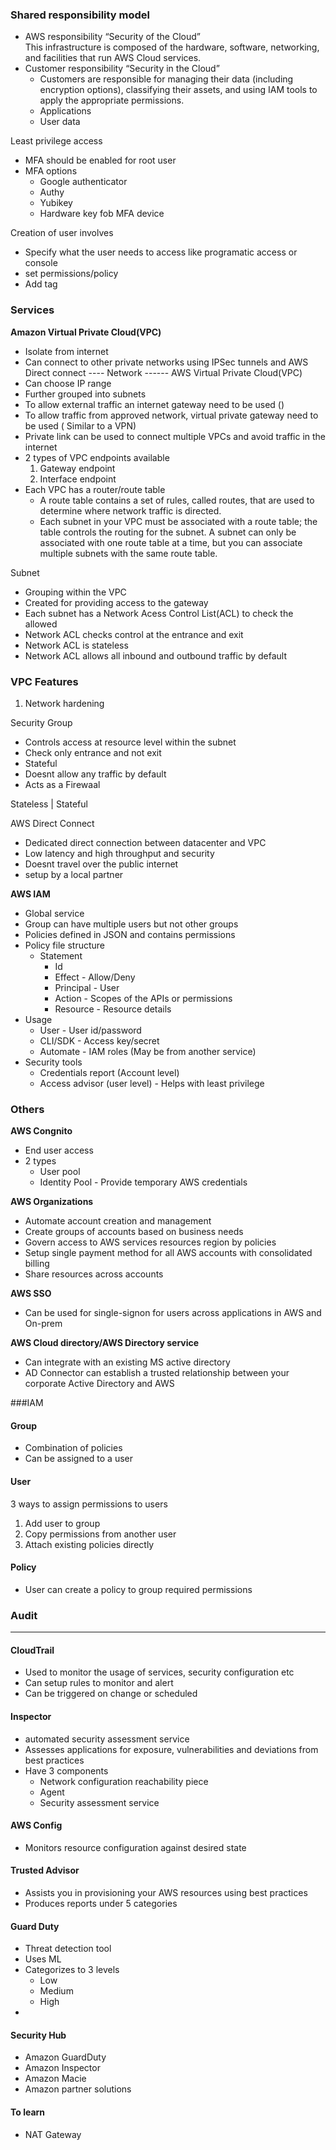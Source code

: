 ### Shared responsibility model

- AWS responsibility “Security of the Cloud”\
  This infrastructure is composed of the hardware, software, networking, and facilities that run AWS Cloud services.
- Customer responsibility “Security in the Cloud”
  - Customers are responsible for managing their data (including encryption options), classifying their assets, and using IAM tools to apply the appropriate permissions.
  - Applications
  - User data

Least privilege access
- MFA should be enabled for root user
- MFA options
  - Google authenticator
  - Authy
  - Yubikey
  - Hardware key fob MFA device

Creation of user involves
- Specify what the user needs to access like programatic access or console
- set permissions/policy
- Add tag
  
  
### Services

<b>Amazon Virtual Private Cloud(VPC)</b>
   - Isolate from internet
   - Can connect to other private networks using IPSec tunnels and AWS Direct connect
---- Network ------
AWS Virtual Private Cloud(VPC)
  - Can choose IP range
  - Further grouped into subnets
  - To allow external traffic an internet gateway need to be used ()
  - To allow traffic from approved network, virtual private gateway need to be used ( Similar to a VPN)
  - Private link can be used to connect multiple VPCs and avoid traffic in the internet
  - 2 types of VPC endpoints available
    1. Gateway endpoint
    2. Interface endpoint
  - Each VPC has a router/route table
    - A route table contains a set of rules, called routes, that are used to determine where network traffic is directed.
    - Each subnet in your VPC must be associated with a route table; the table controls the routing for the subnet. A subnet can only be associated with one route table at a time, but you can associate multiple subnets with the same route table.  

Subnet
  - Grouping within the VPC
  - Created for providing access to the gateway
  - Each subnet has a Network Acess Control List(ACL) to check the allowed 
  - Network ACL checks control at the entrance and exit
  - Network ACL is stateless
  - Network ACL allows all inbound and outbound traffic by default
 
### VPC Features
1. Network hardening


Security Group
 - Controls access at resource level within the subnet
 - Check only entrance and not exit
 - Stateful
 - Doesnt allow any traffic by default
 - Acts as a Firewaal
 
Stateless | Stateful
  
AWS Direct Connect
  - Dedicated direct connection between datacenter and VPC
  - Low latency and high throughput and security  
  - Doesnt travel over the public internet
  - setup by a local partner

<b>AWS IAM</b>
- Global service
- Group can have multiple users but not other groups
- Policies defined in JSON and contains permissions
- Policy file structure
  - Statement
    - Id
    - Effect - Allow/Deny
    - Principal - User
    - Action - Scopes of the APIs or permissions
    - Resource - Resource details
- Usage
   - User - User id/password
   - CLI/SDK - Access key/secret
   - Automate - IAM roles (May be from another service)
- Security tools
  - Credentials report (Account level)
  - Access advisor (user level) - Helps with least privilege



### Others

<b>AWS Congnito</b>
  - End user access
  - 2 types
    - User pool
    - Identity  Pool - Provide temporary AWS credentials

<b>AWS Organizations</b>
   - Automate account creation and management
   - Create groups of accounts based on business needs
   - Govern access to AWS services resources region by policies
   - Setup single payment method for all AWS accounts with consolidated billing
   - Share resources across accounts

<b>AWS SSO</b>
  - Can be used for single-signon for users across applications in AWS and On-prem

<b>AWS Cloud directory/AWS Directory service</b>
 - Can integrate with an existing MS active directory
 - AD Connector can establish a trusted relationship between your corporate Active Directory and AWS

###IAM

#### Group
  - Combination of policies
  - Can be assigned to a user

#### User
3 ways to assign permissions to users
1. Add user to group
2. Copy permissions from another user
3. Attach existing policies directly

#### Policy
  - User can create a policy to group required permissions

### Audit
---

#### CloudTrail
- Used to monitor the usage of services, security configuration etc
- Can setup rules to monitor and alert
- Can be triggered on change or scheduled

#### Inspector  
 - automated security assessment service
 - Assesses applications for exposure, vulnerabilities and deviations from best practices
 - Have 3 components
   - Network configuration reachability piece
   - Agent
   - Security assessment service

#### AWS Config
 - Monitors resource configuration against desired state

#### Trusted Advisor
 - Assists you in provisioning your AWS resources using best practices
 - Produces reports under 5 categories

#### Guard Duty
 - Threat detection tool
 - Uses ML
 - Categorizes to 3 levels
    - Low
    - Medium
    - High
 -  
#### Security Hub
 - Amazon GuardDuty
 - Amazon Inspector
 - Amazon Macie
 - Amazon partner solutions

#### To learn
- NAT Gateway
